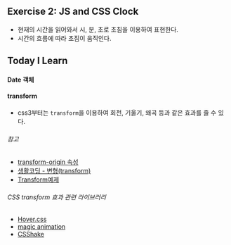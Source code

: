 ## Exercise 2: JS and CSS Clock
- 현재의 시간을 읽어와서 시, 분, 초로 초침을 이용하여 표현한다.
- 시간의 흐름에 따라 초짐이 움직인다.

## Today I Learn
#### Date 객체
 


#### transform
- css3부터는 `transform`을 이용하여 회전, 기울기, 왜곡 등과 같은 효과를 줄 수 있다. 

###### 참고
- [transform-origin 속성](https://www.tabmode.com/homepage/transform-origin.html)
- [생활코딩 - 변형(transform)](https://opentutorials.org/course/2418/13684)
- [Transform예제](https://codepen.io/gloriaJun/pen/xyMrXW)

###### CSS transform 효과 관련 라이브러리
- [Hover.css](http://ianlunn.github.io/Hover/)
- [magic animation](https://github.com/miniMAC/magic)
- [CSShake](http://elrumordelaluz.github.io/csshake/#1)


